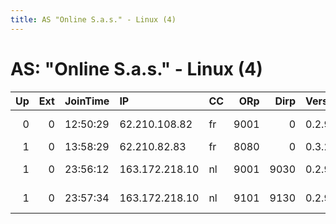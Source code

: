 ```yaml
---
title: AS "Online S.a.s." - Linux (4)
---
```


# AS: "Online S.a.s." - Linux (4)

|   Up |   Ext | JoinTime   | IP             | CC   |   ORp |   Dirp | Version   | Contact                     | Nickname         |   eFamMembers |
|-----:|------:|:-----------|:---------------|:-----|------:|-------:|:----------|:----------------------------|:-----------------|--------------:|
|    0 |     0 | 12:50:29   | 62.210.108.82  | fr   |  9001 |      0 | 0.2.9.14  | Random Pedobear &lt;contact | pioupiou1lesgens |             1 |
|    1 |     0 | 13:58:29   | 62.210.82.83   | fr   |  8080 |      0 | 0.3.2.9   | None                        | DipulseIT2       |             1 |
|    1 |     0 | 23:56:12   | 163.172.218.10 | nl   |  9001 |   9030 | 0.2.9.14  | 0xEFB74277ECE4E222 Aeris    | kitten1          |             2 |
|    1 |     0 | 23:57:34   | 163.172.218.10 | nl   |  9101 |   9130 | 0.2.9.14  | 0xEFB74277ECE4E222 Aeris    | kitten2          |             2 |
